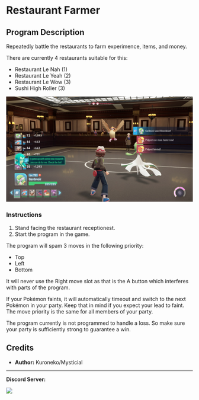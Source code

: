 # Restaurant Farmer

## Program Description

Repeatedly battle the restaurants to farm experimence, items, and money.

There are currently 4 restaurants suitable for this:

- Restaurant Le Nah (1)
- Restaurant Le Yeah (2)
- Restaurant Le Wow (3)
- Sushi High Roller (3)

<img src="images/RestaurantFarmer.jpg">

### Instructions

1. Stand facing the restaurant receptionest.
2. Start the program in the game.

The program will spam 3 moves in the following priority:

- Top
- Left
- Bottom

It will never use the Right move slot as that is the A button which interferes with parts of the program.

If your Pokémon faints, it will automatically timeout and switch to the next Pokémon in your party. Keep that in mind if you expect your lead to faint. The move priority is the same for all members of your party.

The program currently is not programmed to handle a loss. So make sure your party is sufficiently strong to guarantee a win.


## Credits

- **Author:** Kuroneko/Mysticial


<hr>

**Discord Server:** 

[<img src="https://canary.discordapp.com/api/guilds/695809740428673034/widget.png?style=banner2">](https://discord.gg/cQ4gWxN)




